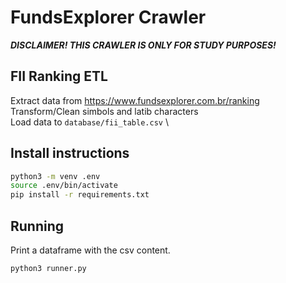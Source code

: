# FundsExplorer Crawler

***DISCLAIMER! THIS CRAWLER IS ONLY FOR STUDY PURPOSES!***

## FII Ranking ETL

Extract data from <https://www.fundsexplorer.com.br/ranking> \
Transform/Clean simbols and latib characters \
Load data to `database/fii_table.csv` \

## Install instructions

``` sh
python3 -m venv .env
source .env/bin/activate
pip install -r requirements.txt
```

## Running

Print a dataframe with the csv content.

```sh
python3 runner.py
```
